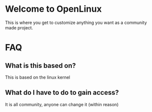 # Welcome to OpenLinux
 This is where you get to customize anything you want as a community made project.
  # FAQ
## What is this based on?
  This is based on the linux kernel
## What do I have to do to gain access?
  It is all community, anyone can change it (within reason)
